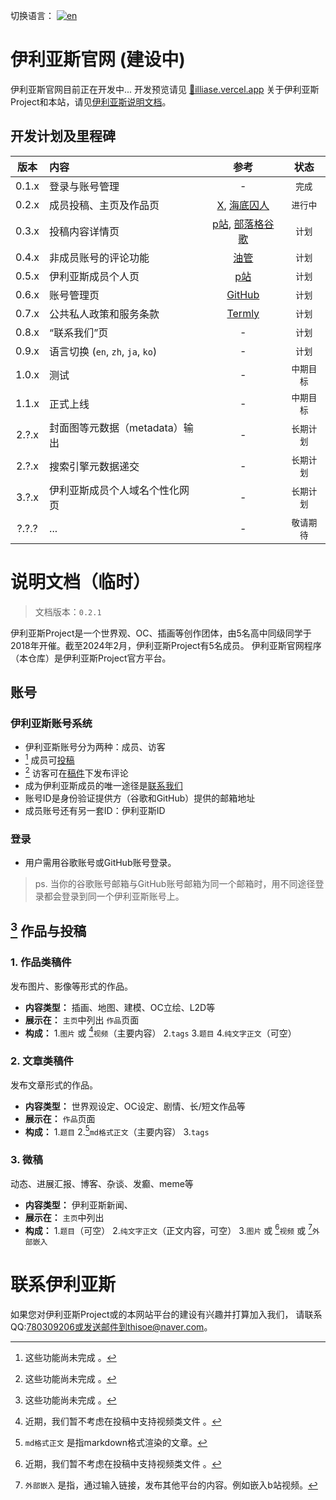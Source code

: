 切换语言：
[![en](https://img.shields.io/badge/lang-English-blue.svg)](https://github.com/ThisoeCode/illiase/blob/main/README.md)
<!-- https://www.w3schools.com/tags/ref_language_codes.asp -->

# 伊利亚斯官网 (建设中)
伊利亚斯官网目前正在开发中...
开发预览请见 [🔗illiase.vercel.app](https://illiase.vercel.app/)
关于伊利亚斯Project和本站，请见[伊利亚斯说明文档](#temp-documentation)。

<!------- ROADMAP TABLE ------->
## 开发计划及里程碑
| 版本 | 内容 | 参考 | 状态 |
| :-----: | :---------- | :--: | :--: |
| 0.1.x | 登录与账号管理 | - | `完成` |
| 0.2.x | 成员投稿、主页及作品页 | [X](https://x.com), [海底囚人](http://funamusea.com) | `进行中` |
| 0.3.x | 投稿内容详情页 | [p站](https://www.pixiv.net/en/artworks/111778168), [部落格谷歌](https://thisoecode.blogspot.com/2024/02/blogger-example.html) | `计划` |
| 0.4.x | 非成员账号的评论功能 | [油管](https://youtu.be/dQw4w9WgXcQ) | `计划` |
| 0.5.x | 伊利亚斯成员个人页 | [p站](https://www.pixiv.net/users/1039353) | `计划` |
| 0.6.x | 账号管理页 | [GitHub](https://github.com/settings) | `计划` |
| 0.7.x | 公共私人政策和服务条款 | [Termly](https://termly.io/resources/guides/how-to-write-a-privacy-policy/) | `计划` |
| 0.8.x | “联系我们”页 | - | `计划` |
| 0.9.x | 语言切换 (`en`, `zh`, `ja`, `ko`) | - | `计划` |
| 1.0.x | 测试 | - | `中期目标` |
| 1.1.x | 正式上线 | - | `中期目标` |
| 2.?.x | 封面图等元数据（metadata）输出 | - | `长期计划` |
| 2.?.x | 搜索引擎元数据递交 | - | `长期计划` |
| 3.?.x | 伊利亚斯成员个人域名个性化网页 | - | `长期计划` |
| ?.?.? | ... | - | `敬请期待` |


<!------- DOCS ------->
# 说明文档（临时）
> 文档版本：`0.2.1`

伊利亚斯Project是一个世界观、OC、插画等创作团体，由5名高中同级同学于2018年开催。截至2024年2月，伊利亚斯Project有5名成员。
伊利亚斯官网程序（本仓库）是伊利亚斯Project官方平台。


## 账号

### 伊利亚斯账号系统
- 伊利亚斯账号分为两种：成员、访客
- [^1] 成员可[投稿](#1-works-and-posts)
- [^1] 访客可在[稿件](#1-works-and-posts)下发布评论
- 成为伊利亚斯成员的唯一途径是[联系我们](#)
- 账号ID是身份验证提供方（谷歌和GitHub）提供的邮箱地址
- 成员账号还有另一套ID：伊利亚斯ID

### 登录
- 用户需用谷歌账号或GitHub账号登录。
> ps. 当你的谷歌账号邮箱与GitHub账号邮箱为同一个邮箱时，用不同途径登录都会登录到同一个伊利亚斯账号上。


## [^1] 作品与投稿

### 1. 作品类稿件
发布图片、影像等形式的作品。
- **内容类型：** 插画、地图、建模、OC立绘、L2D等
- **展示在：**
`主页`中列出
`作品`页面
- **构成：**
1.`图片` 或 [^2]`视频`（主要内容）
2.`tags`
3.`题目`
4.`纯文字正文`（可空）

### 2. 文章类稿件
发布文章形式的作品。
- **内容类型：**
世界观设定、OC设定、剧情、长/短文作品等
- **展示在：**
`作品`页面
- **构成：**
1.`题目`
2.[^4]`md格式正文`（主要内容）
3.`tags`

### 3. 微稿
动态、进展汇报、博客、杂谈、发癫、meme等
- **内容类型：**
伊利亚斯新闻、
- **展示在：**
`主页`中列出
- **构成：**
1.`题目`（可空）
2.`纯文字正文`（正文内容，可空）
3.`图片` 或 [^2]`视频` 或 [^3]`外部嵌入`



# 联系伊利亚斯
如果您对伊利亚斯Project或的本网站平台的建设有兴趣并打算加入我们，
请联系QQ:780309206或发送邮件到thisoe@naver.com。



<!------- FOOTNOTES ------->
[^1]: 这些功能尚未完成 。
[^2]: 近期，我们暂不考虑在投稿中支持视频类文件 。
[^3]: `外部嵌入` 是指，通过输入链接，发布其他平台的内容。例如嵌入b站视频。
[^4]: `md格式正文` 是指markdown格式渲染的文章。
